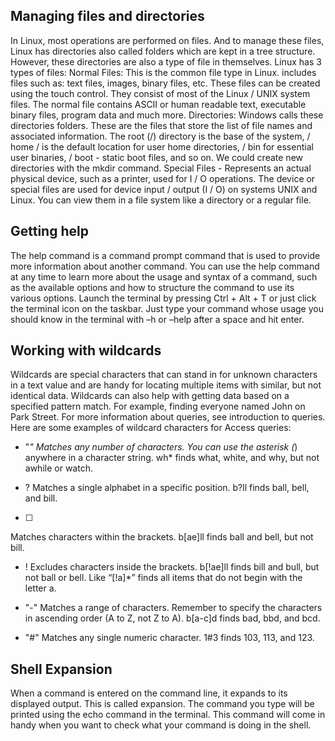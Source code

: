 ## Managing files and directories
In Linux, most operations are performed on files. And to manage these files, Linux has directories also called folders which are kept in a tree structure. However, these directories are also a type of file in themselves. Linux has 3 types of files:
Normal Files: This is the common file type in Linux. includes files such as: text files, images, binary files, etc. These files can be created using the touch control. They consist of most of the Linux / UNIX system files. The normal file contains ASCII or human readable text, executable binary files, program data and much more.
Directories: Windows calls these directories folders. These are the files that store the list of file names and associated information. The root (/) directory is the base of the system, / home / is the default location for user home directories, / bin for essential user binaries, / boot - static boot files, and so on. We could create new directories with the mkdir command.
Special Files - Represents an actual physical device, such as a printer, used for I / O operations. The device or special files are used for device input / output (I / O) on systems UNIX and Linux. You can view them in a file system like a directory or a regular file.
## Getting help
The help command is a command prompt command that is used to provide more information about another command. You can use the help command at any time to learn more about the usage and syntax of a command, such as the available options and how to structure the command to use its various options.
Launch the terminal by pressing Ctrl + Alt + T or just click the terminal icon on the taskbar. Just type your command whose usage you should know in the terminal with –h or –help after a space and hit enter.
## Working with wildcards
Wildcards are special characters that can stand in for unknown characters in a text value and are handy for locating multiple items with similar, but not identical data. Wildcards can also help with getting data based on a specified pattern match. For example, finding everyone named John on Park Street.
For more information about queries, see introduction to queries.
Here are some examples of wildcard characters for Access queries:

* "*" Matches any number of characters. You can use the asterisk (*) anywhere in a character string.
wh* finds what, white, and why, but not awhile or watch.

* ?
Matches a single alphabet in a specific position.
b?ll finds ball, bell, and bill.

* [ ]
Matches characters within the brackets.
b[ae]ll finds ball and bell, but not bill.

* !
Excludes characters inside the brackets.
b[!ae]ll finds bill and bull, but not ball or bell.
Like “[!a]*” finds all items that do not begin with the letter a.

* "-" Matches a range of characters. Remember to specify the characters in ascending order (A to Z, not Z to A).
b[a-c]d finds bad, bbd, and bcd.
* "#" Matches any single numeric character.
1#3 finds 103, 113, and 123.

## Shell Expansion
When a command is entered on the command line, it expands to its displayed output.
This is called expansion.
The command you type will be printed using the echo command in the terminal. This command will come in handy when you want to check what your command is doing in the shell.